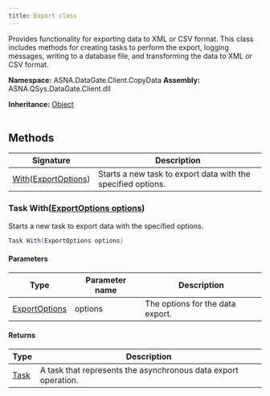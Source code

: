```yaml
---
title: Export class
---
```


Provides functionality for exporting data to XML or CSV format.
This class includes methods for creating tasks to perform the export, logging messages, writing to a database file, and transforming the data to XML or CSV format.

**Namespace:** ASNA.DataGate.Client.CopyData
**Assembly:** ASNA.QSys.DataGate.Client.dll

**Inheritance:** [Object](https://docs.microsoft.com/en-us/dotnet/api/system.object)
<br>
<br>

## Methods

| Signature | Description |
| --- | --- |
| [With](#task-withexportoptions-options)([ExportOptions](/reference/datagate/datagate-client/export-options.html)) | Starts a new task to export data with the specified options.

### Task With([ExportOptions options](/reference/datagate/datagate-client/export-options.html))

Starts a new task to export data with the specified options.

```cs
Task With(ExportOptions options)
```

#### Parameters

| Type | Parameter name | Description
| --- | --- | ---
| [ExportOptions](/reference/datagate/datagate-client/export-options.html) | options | The options for the data export.

#### Returns

| Type | Description
| --- | ---
| [Task](https://docs.microsoft.com/en-us/dotnet/api/system.threading.tasks.taskscheduler) | A task that represents the asynchronous data export operation.
